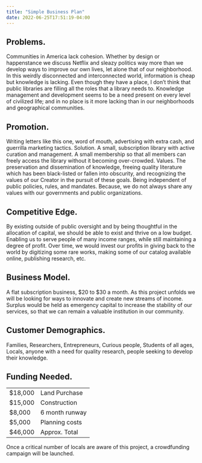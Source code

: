 ```yaml
---
title: "Simple Business Plan"
date: 2022-06-25T17:51:19-04:00
---
```


## Problems.

Communities in America lack cohesion. Whether by design or happenstance we discuss Netflix and sleazy politics way more than we develop ways to improve our own lives, let alone that of our neighborhood.
In this weirdly disconnected and interconnected world, information is cheap but knowledge is lacking. Even though they have a place, I don’t think that public libraries are filling all the roles that a library needs to. 
Knowledge management and development seems to be a need present on every level of civilized life; and in no place is it more lacking than in our neighborhoods and geographical communities. 

## Promotion.

Writing letters like this one, word of mouth, advertising with extra cash, and guerrilla marketing tactics.
Solution.
A small, subscription library with active curation and management. A small membership so that all members can freely access the library without it becoming over-crowded. 
Values.
The preservation and dissemination of knowledge, freeing quality literature which has been black-listed or fallen into obscurity, and recognizing the values of our Creator in the pursuit of these goals. 
Being independent of public policies, rules, and mandates. Because, we do not always share any values with our governments and public organizations.

## Competitive Edge.

By existing outside of public oversight and by being thoughtful in the allocation of capital, we should be able to exist and thrive on a low budget. Enabling us to serve people of many income ranges, while still maintaining a degree of profit. 
Over time, we would invest our profits in giving back to the world by digitizing some rare works, making some of our catalog available online, publishing research, etc.

## Business Model.

A flat subscription business, $20 to $30 a month. As this project unfolds we will be looking for ways to innovate and create new streams of income. Surplus would be held as emergency capital to increase the stability of our services, so that we can remain a valuable institution in our community.


## Customer Demographics.
Families, Researchers, Entrepreneurs, Curious people, Students of all ages, Locals, anyone with a need for quality research, people seeking to develop their knowledge.

## Funding Needed.
|  |  |
|-|-|
| $18,000	| Land Purchase |
| $15,000 |	Construction |
|  $8,000	|	6 month runway | 
|  $5,000	| Planning costs |  
| $46,000	| Approx. Total |

Once a critical number of locals are aware of this project, a crowdfunding campaign will be launched.
